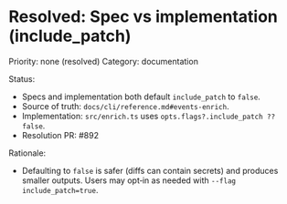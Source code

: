 # Resolved: Spec vs implementation (include_patch)

Priority: none (resolved)
Category: documentation

Status:

- Specs and implementation both default `include_patch` to `false`.
- Source of truth: `docs/cli/reference.md#events-enrich`.
- Implementation: `src/enrich.ts` uses `opts.flags?.include_patch ?? false`.
- Resolution PR: #892

Rationale:

- Defaulting to `false` is safer (diffs can contain secrets) and produces smaller outputs. Users may opt‑in as needed with `--flag include_patch=true`.
